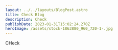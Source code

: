 ```yaml
---
layout: ../../layouts/BlogPost.astro
title: Check Blog
description: Check
publishDate: 2023-01-31T15:02:24.270Z
heroImage: /assets/stock-1863880_960_720-1-.jpg
---
```

C﻿Heck